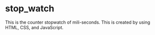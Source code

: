 # stop_watch
This is the counter stopwatch of mili-seconds.
This is created by using HTML, CSS, and JavaScript.
